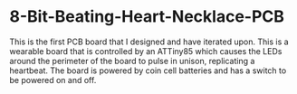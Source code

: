 # 8-Bit-Beating-Heart-Necklace-PCB
This is the first PCB board that I designed and have iterated upon. This is a wearable board that is controlled by an ATTiny85 which causes the LEDs around the perimeter of the board to pulse in unison, replicating a heartbeat. The board is powered by coin cell batteries and has a switch to be powered on and off.
